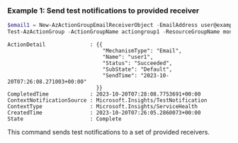 ### Example 1: Send test notifications to provided receiver
```powershell
$email1 = New-AzActionGroupEmailReceiverObject -EmailAddress user@example.com -Name user1
Test-AzActionGroup -ActionGroupName actiongroup1 -ResourceGroupName monitor-action -AlertType servicehealth -EmailReceiver $email1
```

```output
ActionDetail              : {{
                              "MechanismType": "Email",
                              "Name": "user1",
                              "Status": "Succeeded",
                              "SubState": "Default",
                              "SendTime": "2023-10-20T07:26:08.271003+00:00"
                            }}
CompletedTime             : 2023-10-20T07:28:08.7753691+00:00
ContextNotificationSource : Microsoft.Insights/TestNotification
ContextType               : Microsoft.Insights/ServiceHealth
CreatedTime               : 2023-10-20T07:26:05.2860073+00:00
State                     : Complete
```

This command sends test notifications to a set of provided receivers.

